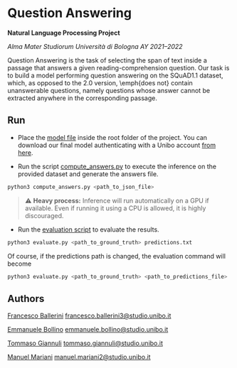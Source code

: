 # Question Answering

**Natural Language Processing Project**

*Alma Mater Studiorum Università di Bologna AY 2021–2022*

Question Answering is the task of selecting the span of text inside a passage that answers a given reading-comprehension question. Our task is to build a model performing question answering on the SQuAD1.1 dataset, which, as opposed to the 2.0 version, \emph{does not} contain unanswerable questions, namely questions whose answer cannot be extracted anywhere in the corresponding passage.

## Run

* Place the [model file](https://liveunibo-my.sharepoint.com/:u:/g/personal/manuel_mariani2_studio_unibo_it/EVL8c-Sr-3NIkN41HmFOyvMBEkUMIvAIJ7Nv3xaJGr1fUg?e=mqHqg1) inside the root folder of the project. You can download our final model authenticating with a Unibo account [from here](https://liveunibo-my.sharepoint.com/:u:/g/personal/manuel_mariani2_studio_unibo_it/EVL8c-Sr-3NIkN41HmFOyvMBEkUMIvAIJ7Nv3xaJGr1fUg?e=mqHqg1).

* Run the script [compute_answers.py](compute_answers.py) to execute the inference on the provided dataset and generate the answers file.
```sh
python3 compute_answers.py <path_to_json_file>
```
> :warning: **Heavy process:** Inference will run automatically on a GPU if available. Even if running it using a CPU is allowed, it is highly discouraged.

* Run the [evaluation script](evaluate.py) to evaluate the results.
```sh
python3 evaluate.py <path_to_ground_truth> predictions.txt
```
Of course, if the predictions path is changed, the evaluation command will become
```sh
python3 evaluate.py <path_to_ground_truth> <path_to_predictions_file>
```

## Authors

[Francesco Ballerini](https://github.com/frallebini)
[francesco.ballerini3@studio.unibo.it](mailto:francesco.ballerini3@studio.unibo.it)

[Emmanuele Bollino](https://github.com/EmmanueleBollino)
[emmanuele.bollino@studio.unibo.it](mailto:emmanuele.bollino@studio.unibo.it)

[Tommaso Giannuli](https://github.com/Tommy-g98)
[tommaso.giannuli@studio.unibo.it](mailto:tommaso.giannuli@studio.unibo.it)

[Manuel Mariani](https://github.com/manuel-mariani)
[manuel.mariani2@studio.unibo.it](mailto:manuel.mariani2@studio.unibo.it)
